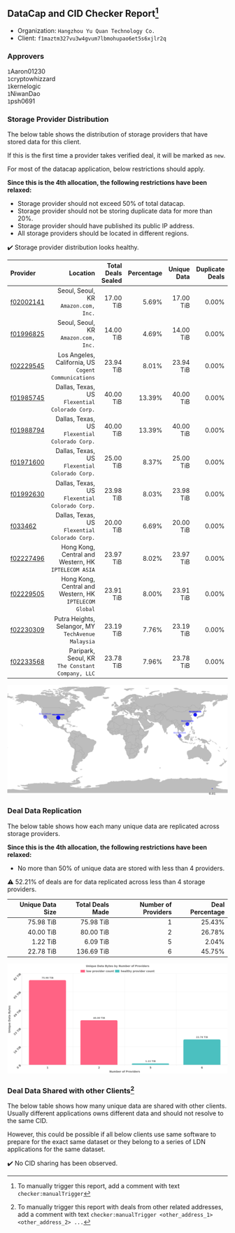 ## DataCap and CID Checker Report[^1]
 - Organization: `Hangzhou Yu Quan Technology Co.`
 - Client: `f1maztm327vu3w4gvum7lbmohupao6et5s6xjlr2q`
### Approvers
`1`Aaron01230<br/>`1`cryptowhizzard<br/>`1`kernelogic<br/>`1`NiwanDao<br/>`1`psh0691

### Storage Provider Distribution
The below table shows the distribution of storage providers that have stored data for this client.

If this is the first time a provider takes verified deal, it will be marked as `new`.

For most of the datacap application, below restrictions should apply.

**Since this is the 4th allocation, the following restrictions have been relaxed:**
 - Storage provider should not exceed 50% of total datacap.
 - Storage provider should not be storing duplicate data for more than 20%.
 - Storage provider should have published its public IP address.
 - All storage providers should be located in different regions.

✔️ Storage provider distribution looks healthy.

| Provider                                              |                                                  Location | Total Deals Sealed | Percentage | Unique Data | Duplicate Deals |
| :---------------------------------------------------- | --------------------------------------------------------: | -----------------: | ---------: | ----------: | --------------: |
| [f02002141](https://filfox.info/en/address/f02002141) |                   Seoul, Seoul, KR<br/>`Amazon.com, Inc.` |          17.00 TiB |      5.69% |   17.00 TiB |           0.00% |
| [f01996825](https://filfox.info/en/address/f01996825) |                   Seoul, Seoul, KR<br/>`Amazon.com, Inc.` |          14.00 TiB |      4.69% |   14.00 TiB |           0.00% |
| [f02229545](https://filfox.info/en/address/f02229545) |   Los Angeles, California, US<br/>`Cogent Communications` |          23.94 TiB |      8.01% |   23.94 TiB |           0.00% |
| [f01985745](https://filfox.info/en/address/f01985745) |         Dallas, Texas, US<br/>`Flexential Colorado Corp.` |          40.00 TiB |     13.39% |   40.00 TiB |           0.00% |
| [f01988794](https://filfox.info/en/address/f01988794) |         Dallas, Texas, US<br/>`Flexential Colorado Corp.` |          40.00 TiB |     13.39% |   40.00 TiB |           0.00% |
| [f01971600](https://filfox.info/en/address/f01971600) |         Dallas, Texas, US<br/>`Flexential Colorado Corp.` |          25.00 TiB |      8.37% |   25.00 TiB |           0.00% |
| [f01992630](https://filfox.info/en/address/f01992630) |         Dallas, Texas, US<br/>`Flexential Colorado Corp.` |          23.98 TiB |      8.03% |   23.98 TiB |           0.00% |
| [f033462](https://filfox.info/en/address/f033462)     |         Dallas, Texas, US<br/>`Flexential Colorado Corp.` |          20.00 TiB |      6.69% |   20.00 TiB |           0.00% |
| [f02227496](https://filfox.info/en/address/f02227496) |   Hong Kong, Central and Western, HK<br/>`IPTELECOM ASIA` |          23.97 TiB |      8.02% |   23.97 TiB |           0.00% |
| [f02229505](https://filfox.info/en/address/f02229505) | Hong Kong, Central and Western, HK<br/>`IPTELECOM Global` |          23.91 TiB |      8.00% |   23.91 TiB |           0.00% |
| [f02230309](https://filfox.info/en/address/f02230309) |     Putra Heights, Selangor, MY<br/>`TechAvenue Malaysia` |          23.19 TiB |      7.76% |   23.19 TiB |           0.00% |
| [f02233568](https://filfox.info/en/address/f02233568) |       Paripark, Seoul, KR<br/>`The Constant Company, LLC` |          23.78 TiB |      7.96% |   23.78 TiB |           0.00% |

<img src="https://raw.githubusercontent.com/data-preservation-programs/filplus-checker-assets/main/filecoin-project/filecoin-plus-large-datasets/issues/1236/1695006112087.png"/>

### Deal Data Replication
The below table shows how each many unique data are replicated across storage providers.


**Since this is the 4th allocation, the following restrictions have been relaxed:**
- No more than 50% of unique data are stored with less than 4 providers.

⚠️ 52.21% of deals are for data replicated across less than 4 storage providers.

| Unique Data Size | Total Deals Made | Number of Providers | Deal Percentage |
| ---------------: | ---------------: | ------------------: | --------------: |
|        75.98 TiB |        75.98 TiB |                   1 |          25.43% |
|        40.00 TiB |        80.00 TiB |                   2 |          26.78% |
|         1.22 TiB |         6.09 TiB |                   5 |           2.04% |
|        22.78 TiB |       136.69 TiB |                   6 |          45.75% |

<img src="https://raw.githubusercontent.com/data-preservation-programs/filplus-checker-assets/main/filecoin-project/filecoin-plus-large-datasets/issues/1236/1695006112883.png"/>

### Deal Data Shared with other Clients[^3]
The below table shows how many unique data are shared with other clients.
Usually different applications owns different data and should not resolve to the same CID.

However, this could be possible if all below clients use same software to prepare for the exact same dataset or they belong to a series of LDN applications for the same dataset.

✔️ No CID sharing has been observed.

[^1]: To manually trigger this report, add a comment with text `checker:manualTrigger`

[^2]: Deals from those addresses are combined into this report as they are specified with `checker:manualTrigger`

[^3]: To manually trigger this report with deals from other related addresses, add a comment with text `checker:manualTrigger <other_address_1> <other_address_2> ...`
